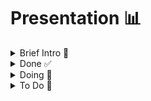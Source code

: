 # Presentation 📊

<details>
<summary>Brief Intro 🌟</summary>

- **Distillation x Segmentation**: An overview of how distillation techniques are applied to segmentation tasks.

</details>

<details>
<summary>Done ✅</summary>

  <details>
  <summary>Research 📚</summary>

  - **Original Paper**: Summarized insights and key points.
  - **Deep Dive into CE Loss and Dark Knowledge**: Understanding cross-entropy loss and the concept of dark knowledge in distillation.
  - **Various Paradigms of Distillation**: Exploring different distillation approaches.

  </details>

  <details>
  <summary>Model 🧠</summary>

  - **UNet Choice Explanation**: Justification for choosing the UNet architecture for the task.

  </details>

  <details>
  <summary>Data 📈</summary>

  - **BDD100K + Cityscapes & Class Imbalance Problem**: Analysis of the datasets used and the challenge of class imbalance.

  </details>

  <details>
  <summary>Code 💻</summary>

  - **Working Code for Training & Distillation of UNet Model (PyTorch)**: Implementation details.
  - **Distributed Training Option (Accelerate)**: Configuration for distributed training.
  - **Logging All Chosen Model Metrics, Hardware Consumption via API (wandb)**: Monitoring and logging setup.
  - **Tested 10 Epochs on GTX 1660 TI**: Initial performance testing.

  </details>

</details>

<details>
<summary>Doing 🔄</summary>

  <details>
  <summary>Research 🧐</summary>

  - **Thinking About a Loss Function for the Teacher Model that Favors Teaching & Performance (High Entropy Output)**: Developing a specialized loss function.
  - **Deciding on Distillation Paradigm for UNet (Decoder, Encoder, Bottleneck)**: Selecting the most suitable distillation approach for UNet.
  - **Improving Online Distillation: Alternating Loss Functions**: Exploring methods to enhance online distillation.
  - **Reframing the Problem in Terms of Bias and Variance**: Aiming for better problem formulation.

  </details>

</details>

<details>
<summary>To Do 📝</summary>

  <details>
  <summary>Model 🛠️</summary>

  - **Aligning Number of Parameters of Student Model with Compute Capabilities of Modern Self-Driving Cars**: Optimizing the student model for real-world applications.

  </details>

  <details>
  <summary>Data 🧬</summary>

  - **Studying Properties of the Dataset Better**: Deepening the understanding of dataset characteristics.

  </details>

  <details>
  <summary>Code 👨‍💻</summary>

  - **Profiling Code to Measure Inference Time of the Student Model**: Performance analysis.
  - **Logging Images Through Network Layers to Gain New Insights**: Visualizing and understanding model behavior.

  </details>

</details>
